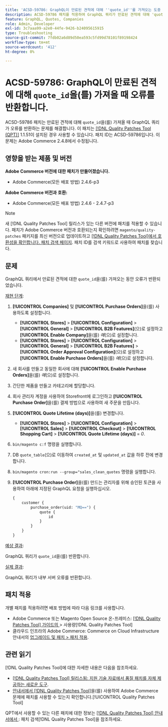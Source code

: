 ```yaml
---
title: 'ACSD-59786: GraphQL이 만료된 견적에 대해 ''quote_id''를 가져오는 도중 오류 반환'
description: ACSD-59786 패치를 적용하여 GraphQL 쿼리가 만료된 견적에 대해 'quote_id'를 가져올 때 오류를 반환하는 Adobe Commerce 문제를 수정합니다.
feature: GraphQL, Quotes, Companies
role: Admin, Developer
exl-id: 3c7aaa99-a2e0-44fe-9426-b24095615915
type: Troubleshooting
source-git-commit: 7fdb02a6d89d50ea593c5fd99d78101f89198424
workflow-type: tm+mt
source-wordcount: '412'
ht-degree: 0%

---
```


# ACSD-59786: GraphQL이 만료된 견적에 대해 `quote_id`을(를) 가져올 때 오류를 반환합니다.

ACSD-59786 패치는 만료된 견적에 대해 `quote_id`을(를) 가져올 때 GraphQL 쿼리가 오류를 반환하는 문제를 해결합니다. 이 패치는 [[!DNL Quality Patches Tool (QPT)]](https://experienceleague.adobe.com/ko/docs/commerce-operations/tools/quality-patches-tool/quality-patches-tool-to-self-serve-quality-patches) 1.1.51이 설치된 경우 사용할 수 있습니다. 패치 ID는 ACSD-59786입니다. 이 문제는 Adobe Commerce 2.4.8에서 수정됩니다.

## 영향을 받는 제품 및 버전

**Adobe Commerce 버전에 대한 패치가 만들어졌습니다.**

* Adobe Commerce(모든 배포 방법) 2.4.6-p3

**Adobe Commerce 버전과 호환:**

* Adobe Commerce(모든 배포 방법) 2.4.6 - 2.4.7-p3

>[!NOTE]
>
>새 [!DNL Quality Patches Tool] 릴리스가 있는 다른 버전에 패치를 적용할 수 있습니다. 패치가 Adobe Commerce 버전과 호환되는지 확인하려면 `magento/quality-patches` 패키지를 최신 버전으로 업데이트하고 [[!DNL Quality Patches Tool]에서 호환성을 확인합니다. 패치 검색 페이지](https://experienceleague.adobe.com/tools/commerce-quality-patches/index.html?lang=ko). 패치 ID를 검색 키워드로 사용하여 패치를 찾습니다.

## 문제

GraphQL 쿼리에서 만료된 견적에 대한 `quote_id`을(를) 가져오는 동안 오류가 반환되었습니다.

<u>재현 단계</u>:

1. **[!UICONTROL Companies]** 및 **[!UICONTROL Purchase Orders]**&#x200B;을(를) 사용하도록 설정합니다.
   * **[!UICONTROL Stores]** > **[!UICONTROL Configuration]** > **[!UICONTROL General]** > **[!UICONTROL B2B Features]**(으)로 설정하고 **[!UICONTROL Enable Company]**&#x200B;을(를) *예*(으)로 설정합니다.
   * **[!UICONTROL Stores]** > **[!UICONTROL Configuration]** > **[!UICONTROL General]** > **[!UICONTROL B2B Features]** > **[!UICONTROL Order Approval Configuration]**(으)로 설정하고 **[!UICONTROL Enable Purchase Orders]**&#x200B;을(를) *예*(으)로 설정합니다.
1. 새 회사를 만들고 동일한 회사에 대해 **[!UICONTROL Enable Purchase Orders]**&#x200B;을(를) *예*(으)로 설정합니다.
1. 간단한 제품을 만들고 카테고리에 할당합니다.
1. 회사 관리자 계정을 사용하여 Storefront에 로그인하고 **[!UICONTROL Purchase Order]**&#x200B;을(를) 결제 방법으로 사용하여 새 주문을 만듭니다.
1. **[!UICONTROL Quote Lifetime (days)]**&#x200B;을(를) 변경합니다.
   * **[!UICONTROL Stores]** > **[!UICONTROL Configuration]** > **[!UICONTROL Sales]** > **[!UICONTROL Checkout]** > **[!UICONTROL Shopping Cart]** > **[!UICONTROL Quote Lifetime (days)]** = *0*.
1. `bin/magento c:f` 명령을 실행합니다.
1. DB `quote_table`(으)로 이동하여 `created_at` 및 `updated_at` 값을 하루 전에 변경합니다.
1. `bin/magento cron:run --group="sales_clean_quotes` 명령을 실행합니다.
1. **[!UICONTROL Purchase Order]**&#x200B;을(를) 만드는 관리자를 위해 승인된 토큰을 사용하여 아래에 지정된 GraphQL 요청을 실행하십시오.

   ```GraphQL
   {
       customer {
           purchase_order(uid: "MQ==") {
               quote {
                   id
               }
           }
       }
   } 
   ```

<u>예상 결과</u>:

GraphQL 쿼리가 `quote_id`을(를) 반환합니다.

<u>실제 결과</u>:

GraphQL 쿼리가 내부 서버 오류를 반환합니다.

## 패치 적용

개별 패치를 적용하려면 배포 방법에 따라 다음 링크를 사용합니다.

* Adobe Commerce 또는 Magento Open Source 온-프레미스: [[!DNL Quality Patches Tool]  가이드의 ](/help/tools/quality-patches-tool/usage.md)> 사용량[!DNL Quality Patches Tool]
* 클라우드 인프라의 Adobe Commerce: Commerce on Cloud Infrastructure 안내서의 [업그레이드 및 패치 > 패치 적용](https://experienceleague.adobe.com/docs/commerce-cloud-service/user-guide/develop/upgrade/apply-patches.html?lang=ko).

## 관련 읽기

[!DNL Quality Patches Tool]에 대한 자세한 내용은 다음을 참조하세요.

* [[!DNL Quality Patches Tool] 릴리스됨: 지원 기술 자료에서 품질 패치를 자체 제공하는 새로운 도구](https://experienceleague.adobe.com/ko/docs/commerce-operations/tools/quality-patches-tool/quality-patches-tool-to-self-serve-quality-patches).
* [ 안내서에서  [!DNL Quality Patches Tool]](/help/tools/quality-patches-tool/patches-available-in-qpt/check-patch-for-magento-issue-with-magento-quality-patches.md)을(를) 사용하여 Adobe Commerce 문제에 패치를 사용할 수 있는지 확인합니다.[!UICONTROL Quality Patches Tool]

QPT에서 사용할 수 있는 다른 패치에 대한 정보는 [[!DNL Quality Patches Tool] 안내서에서 ](https://experienceleague.adobe.com/tools/commerce-quality-patches/index.html?lang=ko): 패치 검색[!DNL Quality Patches Tool]을 참조하세요.
